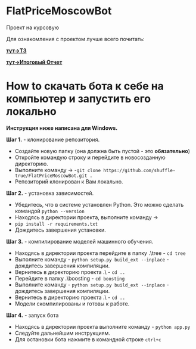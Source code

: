 # FlatPriceMoscowBot

Проект на курсовую 

Для ознакомления с проектом лучше всего почитать:

__[тут->ТЗ](https://github.com/LilPomidorLil/course_paper_1/blob/master/course.pdf)__

__[тут->Итоговый Отчет](https://github.com/LilPomidorLil/course_paper_1/blob/master/final_report.pdf)__



# How to скачать бота к себе на компьютер и запустить его локально

__Инструкция ниже написана для Windows.__


__Шаг 1.__ - клонирование репозитория.
- Создайте новую папку (она должна быть пустой - это __обязательно__)
- Откройте командую строку и перейдите в новосозданную директорию.
- Выполните команду ->
 -`git clone https://github.com/shuffle-true/FlatPriceMoscowBot.git .`
- Репозиторий клонирован к Вам локально.

__Шаг 2.__ - установка зависимостей.
- Убедитесь, что в системе установлен Python. Это можно сделать командой `python --version`
- Находясь в директории проекта, выполните команду ->
- `pip install -r requirements.txt`
- Дождитесь завершения установки.

__Шаг 3.__ - компилирование моделей машинного обучения.
- Находясь в директории проекта перейдите в папку .\tree - `cd tree`
- Выполните команду - `python setup.py build_ext --inplace` - дождитесь завершения компиляции.
- Вернитесь в директорию проекта .\ - `cd ..`
- Перейдите в папку .\boosting - `cd boosting`
- Выполните команду - `python setup.py build_ext --inplace` - дождитесь завершения компиляции.
- Вернитесь в директорию проекта .\ - `cd ..`
- Модели скомпилированы и готовы к работе.

__Шаг 4.__ - запуск бота
- Находясь в директории проекта выполните команду - `python app.py`
- Следуйте дальнейшим инструкциям.
- Для остановки бота нажмите в командной строке `ctrl+c`

